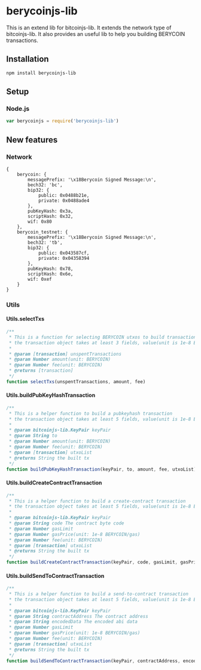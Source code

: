 # berycoinjs-lib
This is an extend lib for bitcoinjs-lib.
It extends the network type of bitcoinjs-lib.
It also provides an useful lib to help you building BERYCOIN transactions.

## Installation
``` bash
npm install berycoinjs-lib
```

## Setup
### Node.js
``` javascript
var berycoinjs = require('berycoinjs-lib')
```

## New features
### Network
```
{
    berycoin: {
        messagePrefix: '\x18Berycoin Signed Message:\n',
        bech32: 'bc',
        bip32: {
            public: 0x0488b21e,
            private: 0x0488ade4
        },
        pubKeyHash: 0x3a,
        scriptHash: 0x32,
        wif: 0x80
    },
    berycoin_testnet: {
        messagePrefix: '\x18Berycoin Signed Message:\n',
        bech32: 'tb',
        bip32: {
            public: 0x043587cf,
            private: 0x04358394
        },
        pubKeyHash: 0x78,
        scriptHash: 0x6e,
        wif: 0xef
    }
}

```

### Utils
#### Utils.selectTxs
```javascript
/**
 * This is a function for selecting BERYCOIN utxos to build transactions
 * the transaction object takes at least 3 fields, value(unit is 1e-8 BERYCOIN) , confirmations and isStake
 *
 * @param [transaction] unspentTransactions
 * @param Number amount(unit: BERYCOIN)
 * @param Number fee(unit: BERYCOIN)
 * @returns [transaction]
 */
function selectTxs(unspentTransactions, amount, fee)
```
#### Utils.buildPubKeyHashTransaction
```javascript
/**
 * This is a helper function to build a pubkeyhash transaction
 * the transaction object takes at least 5 fields, value(unit is 1e-8 BERYCOIN), confirmations, isStake, hash and pos
 *
 * @param bitcoinjs-lib.KeyPair keyPair
 * @param String to
 * @param Number amount(unit: BERYCOIN)
 * @param Number fee(unit: BERYCOIN)
 * @param [transaction] utxoList
 * @returns String the built tx
 */
function buildPubKeyHashTransaction(keyPair, to, amount, fee, utxoList)
```
#### Utils.buildCreateContractTransaction
```javascript
/**
 * This is a helper function to build a create-contract transaction
 * the transaction object takes at least 5 fields, value(unit is 1e-8 BERYCOIN), confirmations, isStake, hash and pos
 *
 * @param bitcoinjs-lib.KeyPair keyPair
 * @param String code The contract byte code
 * @param Number gasLimit
 * @param Number gasPrice(unit: 1e-8 BERYCOIN/gas)
 * @param Number fee(unit: BERYCOIN)
 * @param [transaction] utxoList
 * @returns String the built tx
 */
function buildCreateContractTransaction(keyPair, code, gasLimit, gasPrice, fee, utxoList)
```
#### Utils.buildSendToContractTransaction
```javascript
/**
 * This is a helper function to build a send-to-contract transaction
 * the transaction object takes at least 5 fields, value(unit is 1e-8 BERYCOIN), confirmations, isStake, hash and pos
 *
 * @param bitcoinjs-lib.KeyPair keyPair
 * @param String contractAddress The contract address
 * @param String encodedData The encoded abi data
 * @param Number gasLimit
 * @param Number gasPrice(unit: 1e-8 BERYCOIN/gas)
 * @param Number fee(unit: BERYCOIN)
 * @param [transaction] utxoList
 * @returns String the built tx
 */
function buildSendToContractTransaction(keyPair, contractAddress, encodedData, gasLimit, gasPrice, fee, utxoList)
```